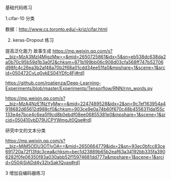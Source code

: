 基础代码练习

1.cifar-10 分类 

数据：http://www.cs.toronto.edu/~kriz/cifar.html

2. keras-Dropout 练习


 提高泛化能力
故事生成
https://mp.weixin.qq.com/s?__biz=MzA3MzI4MjgzMw==&mid=2650725861&idx=5&sn=eb538dc638da2a0b70c95b59d1b3a0f2&chksm=871b199bb06c908d03cfa568ff747b52706d98fc4c26ea3b2af48a70b2f68a01cdd34ee51fa0&mpshare=1&scene=1&srcid=050472CvLq0vkES04YDfc4Fj#rd]

https://github.com/roatienza/Deep-Learning-Experiments/blob/master/Experiments/Tensorflow/RNN/rnn_words.py  

https://mp.weixin.qq.com/s?__biz=MzA4NzE1NzYyMw==&mid=2247489528&idx=2&sn=9c7ef163954a4918682d65612d988cf0&chksm=903ce9e0a74b60f670c48b4556311da155c133e4e7bce4c6ea5f9cd8b0ebdf08ee06855381e0&mpshare=1&scene=1&srcid=050410vbD79UCPYWmgJt0Qse#rd]

研究中文的文本分类


https://mp.weixin.qq.com/s?__biz=MjM5ODU3OTIyOA==&mid=2650664779&idx=2&sn=93ec0bfcc83ce691720a72f13fdc3cea&chksm=bec1d23889b65b2eaf63a34192bb335fa3906282f0fe06350f83a030abb52f15974681dd777a&mpshare=1&scene=1&srcid=0504jSiADd4y32lxSak1Qyas#rd]



3 增加自编码器练习


